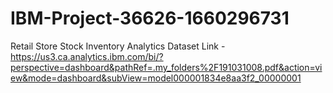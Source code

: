 # IBM-Project-36626-1660296731
Retail Store Stock Inventory Analytics
Dataset Link - https://us3.ca.analytics.ibm.com/bi/?perspective=dashboard&pathRef=.my_folders%2F191031008.pdf&action=view&mode=dashboard&subView=model000001834e8aa3f2_00000001
